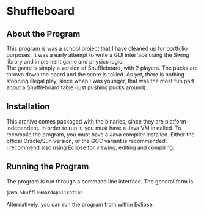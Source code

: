 # Shuffleboard
## About the Program
This program is was a school project that I have cleaned up for portfolio
purposes. It was a early attempt to write a GUI interface using the Swing library and
implement game and physics logic.  
The game is simply a version of Shuffleboard, with 2 players. The pucks are thrown
down the board and the score is tallied. As yet, there is nothing stopping illegal play,
since when I was younger, that was the most fun part about a Shuffleboard table (just
pushing pucks around).  

## Installation
This archive comes packaged with the binaries, since they are platform-independent.
In order to run it, you must have a Java VM installed. To recompile the program, 
you must have  a Java compiler installed. Either the offical Oracle/Sun
version, or the GCC variant is recommended.  
I recommend also using [Eclipse](http://www.eclipse.org) for viewing, editing and
compiling.

## Running the Program
The program is run through a command line interface. The general form is 
```sh
java ShuffleBoardApplication
```
Alternatively, you can run the program from within Eclipse.
